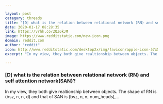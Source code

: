 ```yaml
---

layout: post
category: threads
title: "[D] what is the relation between relational network (RN) and self attention network(SAN)?"
date: 2020-01-17 08:28:35
link: https://vrhk.co/2QZ6kJM
image: https://www.redditstatic.com/new-icon.png
domain: reddit.com
author: "reddit"
icon: http://www.redditstatic.com/desktop2x/img/favicon/apple-icon-57x57.png
excerpt: "In my view, they both give realtionship between objects. The shape of RN is (bsz, n, n, d) and that of SAN is (bsz, n, n, num\_heads),..."

---
```


### [D] what is the relation between relational network (RN) and self attention network(SAN)?

In my view, they both give realtionship between objects. The shape of RN is (bsz, n, n, d) and that of SAN is (bsz, n, n, num\_heads),...
